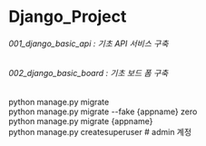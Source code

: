 # Django_Project

###### 001_django_basic_api : 기초 API 서비스 구축
###### 002_django_basic_board : 기초 보드 폼 구축

python manage.py migrate<br>
python manage.py migrate --fake {appname} zero<br>
python manage.py migrate {appname}<br>
python manage.py createsuperuser # admin 계정
